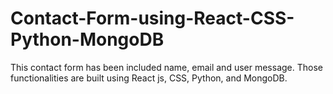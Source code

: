 # Contact-Form-using-React-CSS-Python-MongoDB
This contact form has been included name, email and user message. Those functionalities are built using React js, CSS, Python, and MongoDB.
